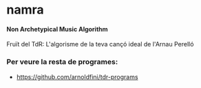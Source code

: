 # namra

#### Non Archetypical Music Algorithm

Fruït del TdR: L'algorisme de la teva cançó ideal de l'Arnau Perelló

### Per veure la resta de programes:
- https://github.com/arnoldfini/tdr-programs

